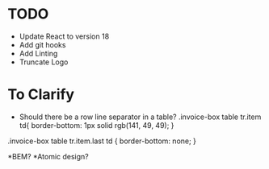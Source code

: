 # TODO
* Update React to version 18
* Add git hooks
* Add Linting
* Truncate Logo
# To Clarify
* Should there be a row line separator in a table?
.invoice-box table tr.item td{
  border-bottom: 1px solid rgb(141, 49, 49);
}

.invoice-box table tr.item.last td {
  border-bottom: none;
}

*BEM?
*Atomic design?